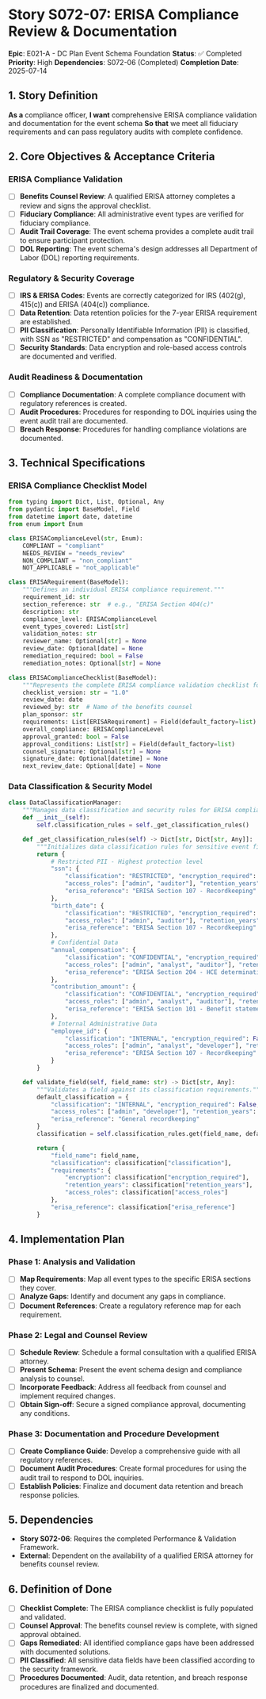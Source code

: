 # Story S072-07: ERISA Compliance Review & Documentation

**Epic**: E021-A - DC Plan Event Schema Foundation
**Status**: ✅ Completed
**Priority**: High
**Dependencies**: S072-06 (Completed)
**Completion Date**: 2025-07-14

## 1\. Story Definition

**As a** compliance officer,
**I want** comprehensive ERISA compliance validation and documentation for the event schema
**So that** we meet all fiduciary requirements and can pass regulatory audits with complete confidence.

## 2\. Core Objectives & Acceptance Criteria

### ERISA Compliance Validation

  - [ ] **Benefits Counsel Review**: A qualified ERISA attorney completes a review and signs the approval checklist.
  - [ ] **Fiduciary Compliance**: All administrative event types are verified for fiduciary compliance.
  - [ ] **Audit Trail Coverage**: The event schema provides a complete audit trail to ensure participant protection.
  - [ ] **DOL Reporting**: The event schema's design addresses all Department of Labor (DOL) reporting requirements.

### Regulatory & Security Coverage

  - [ ] **IRS & ERISA Codes**: Events are correctly categorized for IRS (402(g), 415(c)) and ERISA (404(c)) compliance.
  - [ ] **Data Retention**: Data retention policies for the 7-year ERISA requirement are established.
  - [ ] **PII Classification**: Personally Identifiable Information (PII) is classified, with SSN as "RESTRICTED" and compensation as "CONFIDENTIAL".
  - [ ] **Security Standards**: Data encryption and role-based access controls are documented and verified.

### Audit Readiness & Documentation

  - [ ] **Compliance Documentation**: A complete compliance document with regulatory references is created.
  - [ ] **Audit Procedures**: Procedures for responding to DOL inquiries using the event audit trail are documented.
  - [ ] **Breach Response**: Procedures for handling compliance violations are documented.

## 3\. Technical Specifications

### ERISA Compliance Checklist Model

```python
from typing import Dict, List, Optional, Any
from pydantic import BaseModel, Field
from datetime import date, datetime
from enum import Enum

class ERISAComplianceLevel(str, Enum):
    COMPLIANT = "compliant"
    NEEDS_REVIEW = "needs_review"
    NON_COMPLIANT = "non_compliant"
    NOT_APPLICABLE = "not_applicable"

class ERISARequirement(BaseModel):
    """Defines an individual ERISA compliance requirement."""
    requirement_id: str
    section_reference: str  # e.g., "ERISA Section 404(c)"
    description: str
    compliance_level: ERISAComplianceLevel
    event_types_covered: List[str]
    validation_notes: str
    reviewer_name: Optional[str] = None
    review_date: Optional[date] = None
    remediation_required: bool = False
    remediation_notes: Optional[str] = None

class ERISAComplianceChecklist(BaseModel):
    """Represents the complete ERISA compliance validation checklist for the event schema."""
    checklist_version: str = "1.0"
    review_date: date
    reviewed_by: str  # Name of the benefits counsel
    plan_sponsor: str
    requirements: List[ERISARequirement] = Field(default_factory=list)
    overall_compliance: ERISAComplianceLevel
    approval_granted: bool = False
    approval_conditions: List[str] = Field(default_factory=list)
    counsel_signature: Optional[str] = None
    signature_date: Optional[datetime] = None
    next_review_date: Optional[date] = None
```

### Data Classification & Security Model

```python
class DataClassificationManager:
    """Manages data classification and security rules for ERISA compliance."""
    def __init__(self):
        self.classification_rules = self._get_classification_rules()

    def _get_classification_rules(self) -> Dict[str, Dict[str, Any]]:
        """Initializes data classification rules for sensitive event fields."""
        return {
            # Restricted PII - Highest protection level
            "ssn": {
                "classification": "RESTRICTED", "encryption_required": True,
                "access_roles": ["admin", "auditor"], "retention_years": 7,
                "erisa_reference": "ERISA Section 107 - Recordkeeping"
            },
            "birth_date": {
                "classification": "RESTRICTED", "encryption_required": True,
                "access_roles": ["admin", "auditor"], "retention_years": 7,
                "erisa_reference": "ERISA Section 107 - Recordkeeping"
            },
            # Confidential Data
            "annual_compensation": {
                "classification": "CONFIDENTIAL", "encryption_required": True,
                "access_roles": ["admin", "analyst", "auditor"], "retention_years": 7,
                "erisa_reference": "ERISA Section 204 - HCE determination"
            },
            "contribution_amount": {
                "classification": "CONFIDENTIAL", "encryption_required": True,
                "access_roles": ["admin", "analyst", "auditor"], "retention_years": 7,
                "erisa_reference": "ERISA Section 101 - Benefit statements"
            },
            # Internal Administrative Data
            "employee_id": {
                "classification": "INTERNAL", "encryption_required": False,
                "access_roles": ["admin", "analyst", "developer"], "retention_years": 7,
                "erisa_reference": "ERISA Section 107 - Recordkeeping"
            }
        }

    def validate_field(self, field_name: str) -> Dict[str, Any]:
        """Validates a field against its classification requirements."""
        default_classification = {
            "classification": "INTERNAL", "encryption_required": False,
            "access_roles": ["admin", "developer"], "retention_years": 7,
            "erisa_reference": "General recordkeeping"
        }
        classification = self.classification_rules.get(field_name, default_classification)

        return {
            "field_name": field_name,
            "classification": classification["classification"],
            "requirements": {
                "encryption": classification["encryption_required"],
                "retention_years": classification["retention_years"],
                "access_roles": classification["access_roles"]
            },
            "erisa_reference": classification["erisa_reference"]
        }
```

## 4\. Implementation Plan

### Phase 1: Analysis and Validation

  - [ ] **Map Requirements**: Map all event types to the specific ERISA sections they cover.
  - [ ] **Analyze Gaps**: Identify and document any gaps in compliance.
  - [ ] **Document References**: Create a regulatory reference map for each requirement.

### Phase 2: Legal and Counsel Review

  - [ ] **Schedule Review**: Schedule a formal consultation with a qualified ERISA attorney.
  - [ ] **Present Schema**: Present the event schema design and compliance analysis to counsel.
  - [ ] **Incorporate Feedback**: Address all feedback from counsel and implement required changes.
  - [ ] **Obtain Sign-off**: Secure a signed compliance approval, documenting any conditions.

### Phase 3: Documentation and Procedure Development

  - [ ] **Create Compliance Guide**: Develop a comprehensive guide with all regulatory references.
  - [ ] **Document Audit Procedures**: Create formal procedures for using the audit trail to respond to DOL inquiries.
  - [ ] **Establish Policies**: Finalize and document data retention and breach response policies.

## 5\. Dependencies

  * **Story S072-06**: Requires the completed Performance & Validation Framework.
  * **External**: Dependent on the availability of a qualified ERISA attorney for benefits counsel review.

## 6\. Definition of Done

  - [ ] **Checklist Complete**: The ERISA compliance checklist is fully populated and validated.
  - [ ] **Counsel Approval**: The benefits counsel review is complete, with signed approval obtained.
  - [ ] **Gaps Remediated**: All identified compliance gaps have been addressed with documented solutions.
  - [ ] **PII Classified**: All sensitive data fields have been classified according to the security framework.
  - [ ] **Procedures Documented**: Audit, data retention, and breach response procedures are finalized and documented.
